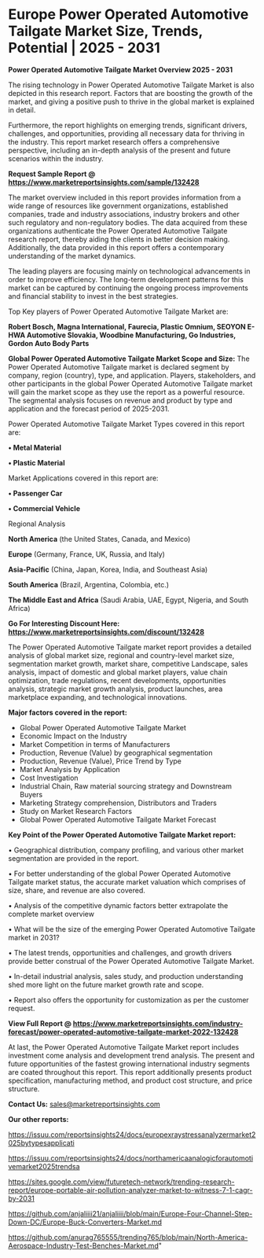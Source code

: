 # Europe Power Operated Automotive Tailgate Market Size, Trends, Potential | 2025 - 2031

<Strong> Power Operated Automotive Tailgate Market Overview 2025 - 2031</strong>

The rising technology in Power Operated Automotive Tailgate Market is also depicted in this research report. Factors that are boosting the growth of the market, and giving a positive push to thrive in the global market is explained in detail.

Furthermore, the report highlights on emerging trends, significant drivers, challenges, and opportunities, providing all necessary data for thriving in the industry. This report market research offers a comprehensive perspective, including an in-depth analysis of the present and future scenarios within the industry.

<strong>Request Sample Report @ <a href=https://www.marketreportsinsights.com/sample/132428>https://www.marketreportsinsights.com/sample/132428</a></strong>

The market overview included in this report provides information from a wide range of resources like government organizations, established companies, trade and industry associations, industry brokers and other such regulatory and non-regulatory bodies. The data acquired from these organizations authenticate the Power Operated Automotive Tailgate research report, thereby aiding the clients in better decision making. Additionally, the data provided in this report offers a contemporary understanding of the market dynamics.

The leading players are focusing mainly on technological advancements in order to improve efficiency. The long-term development patterns for this market can be captured by continuing the ongoing process improvements and financial stability to invest in the best strategies.

Top Key players of Power Operated Automotive Tailgate Market are:

<strong>Robert Bosch, Magna International, Faurecia, Plastic Omnium, SEOYON E-HWA Automotive Slovakia, Woodbine Manufacturing, Go Industries, Gordon Auto Body Parts</strong>

<strong><b>Global Power Operated Automotive Tailgate Market Scope and Size:</b></strong>
The Power Operated Automotive Tailgate market is declared segment by company, region (country), type, and application. Players, stakeholders, and other participants in the global Power Operated Automotive Tailgate market will gain the market scope as they use the report as a powerful resource. The segmental analysis focuses on revenue and product by type and application and the forecast period of 2025-2031.

Power Operated Automotive Tailgate Market Types covered in this report are:

<strong>• Metal Material

• Plastic Material</strong>

Market Applications covered in this report are:

<strong>• Passenger Car

• Commercial Vehicle</strong> 

Regional Analysis

<strong>North America</strong> (the United States, Canada, and Mexico)

<strong>Europe</strong> (Germany, France, UK, Russia, and Italy)

<strong>Asia-Pacific</strong> (China, Japan, Korea, India, and Southeast Asia)

<strong>South America</strong> (Brazil, Argentina, Colombia, etc.)

<strong>The Middle East and Africa</strong> (Saudi Arabia, UAE, Egypt, Nigeria, and South Africa)

<strong>Go For Interesting Discount Here: <a href=https://www.marketreportsinsights.com/discount/132428>https://www.marketreportsinsights.com/discount/132428</a></strong>

The Power Operated Automotive Tailgate market report provides a detailed analysis of global market size, regional and country-level market size, segmentation market growth, market share, competitive Landscape, sales analysis, impact of domestic and global market players, value chain optimization, trade regulations, recent developments, opportunities analysis, strategic market growth analysis, product launches, area marketplace expanding, and technological innovations.

<strong><b>Major factors covered in the report:</b></strong>
<ul>
  <li>Global Power Operated Automotive Tailgate Market </li>
  <li>Economic Impact on the Industry</li>
  <li>Market Competition in terms of Manufacturers</li>
  <li>Production, Revenue (Value) by geographical segmentation</li>
  <li>Production, Revenue (Value), Price Trend by Type</li>
  <li>Market Analysis by Application</li>
  <li>Cost Investigation</li>
  <li>Industrial Chain, Raw material sourcing strategy and Downstream Buyers</li>
  <li>Marketing Strategy comprehension, Distributors and Traders</li>
  <li>Study on Market Research Factors</li>
  <li>Global Power Operated Automotive Tailgate Market Forecast</li>
</ul>

<strong><b>Key Point of the Power Operated Automotive Tailgate Market report:</b></strong>

• Geographical distribution, company profiling, and various other market segmentation are provided in the report.

• For better understanding of the global Power Operated Automotive Tailgate market status, the accurate market valuation which comprises of size, share, and revenue are also covered.

• Analysis of the competitive dynamic factors better extrapolate the complete market overview

• What will be the size of the emerging Power Operated Automotive Tailgate market in 2031?

• The latest trends, opportunities and challenges, and growth drivers provide better construal of the Power Operated Automotive Tailgate Market.

• In-detail industrial analysis, sales study, and production understanding shed more light on the future market growth rate and scope.

• Report also offers the opportunity for customization as per the customer request.

<strong><b>View Full Report @ <a href=https://www.marketreportsinsights.com/industry-forecast/power-operated-automotive-tailgate-market-2022-132428>https://www.marketreportsinsights.com/industry-forecast/power-operated-automotive-tailgate-market-2022-132428</a></b></strong>


At last, the Power Operated Automotive Tailgate Market report includes investment come analysis and development trend analysis. The present and future opportunities of the fastest growing international industry segments are coated throughout this report. This report additionally presents product specification, manufacturing method, and product cost structure, and price structure.

<strong>Contact Us:</strong>
sales@marketreportsinsights.com

<strong>Our other reports:</strong>

<a href=https://issuu.com/reportsinsights24/docs/europexraystressanalyzermarket2025bytypesapplicati>https://issuu.com/reportsinsights24/docs/europexraystressanalyzermarket2025bytypesapplicati</a>

<a href=https://issuu.com/reportsinsights24/docs/northamericaanalogicforautomotivemarket2025trendsa>https://issuu.com/reportsinsights24/docs/northamericaanalogicforautomotivemarket2025trendsa</a>

<a href=https://sites.google.com/view/futuretech-network/trending-research-report/europe-portable-air-pollution-analyzer-market-to-witness-7-1-cagr-by-2031>https://sites.google.com/view/futuretech-network/trending-research-report/europe-portable-air-pollution-analyzer-market-to-witness-7-1-cagr-by-2031</a>

<a href=https://github.com/anjaliiii21/anjaliiii/blob/main/Europe-Four-Channel-Step-Down-DC/Europe-Buck-Converters-Market.md>https://github.com/anjaliiii21/anjaliiii/blob/main/Europe-Four-Channel-Step-Down-DC/Europe-Buck-Converters-Market.md</a>

<a href=https://github.com/anurag765555/trending765/blob/main/North-America-Aerospace-Industry-Test-Benches-Market.md>https://github.com/anurag765555/trending765/blob/main/North-America-Aerospace-Industry-Test-Benches-Market.md</a>"
